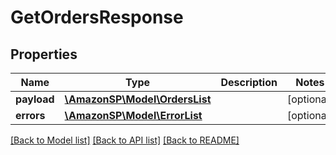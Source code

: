 # GetOrdersResponse

## Properties
Name | Type | Description | Notes
------------ | ------------- | ------------- | -------------
**payload** | [**\AmazonSP\Model\OrdersList**](OrdersList.md) |  | [optional] 
**errors** | [**\AmazonSP\Model\ErrorList**](ErrorList.md) |  | [optional] 

[[Back to Model list]](../../README.md#documentation-for-models) [[Back to API list]](../../README.md#documentation-for-api-endpoints) [[Back to README]](../../README.md)

